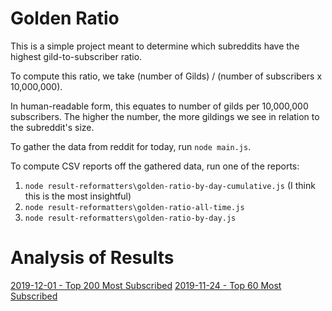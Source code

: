 # Golden Ratio

This is a simple project meant to determine which subreddits have the highest gild-to-subscriber ratio.

To compute this ratio, we take (number of Gilds) / (number of subscribers x 10,000,000).

In human-readable form, this equates to number of gilds per 10,000,000 subscribers. The higher the number, the more gildings we see in relation to the subreddit's size.

To gather the data from reddit for today, run `node main.js`.

To compute CSV reports off the gathered data, run one of the reports:

1. `node result-reformatters\golden-ratio-by-day-cumulative.js` (I think this is the most insightful)
2. `node result-reformatters\golden-ratio-all-time.js`
3. `node result-reformatters\golden-ratio-by-day.js`

# Analysis of Results
[2019-12-01 - Top 200 Most Subscribed](published-results/2019-12-01.md)
[2019-11-24 - Top 60 Most Subscribed](published-results/2019-11-24.md)
